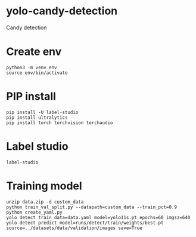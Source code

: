# yolo-candy-detection
Candy detection

# Create env

```shell
python3 -m venv env
source env/bin/activate
```

# PIP install

```shell
pip install -U label-studio
pip install ultralytics
pip install torch torchvision torchaudio
```

# Label studio

```shell
label-studio
```

# Training model

```shell
unzip data.zip -d custom_data
python train_val_split.py --datapath=custom_data --train_pct=0.9
python create_yaml.py
yolo detect train data=data.yaml model=yolo11s.pt epochs=60 imgsz=640
yolo detect predict model=runs/detect/train/weights/best.pt source=../datasets/data/validation/images save=True
```